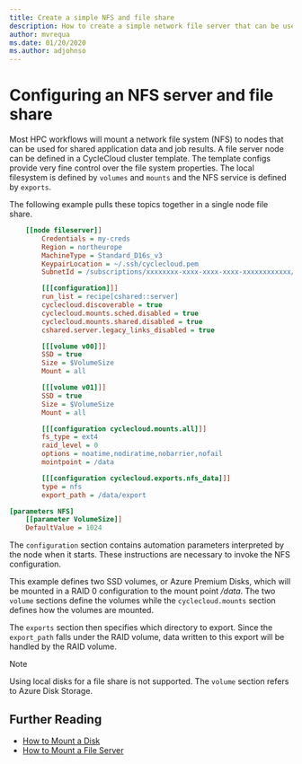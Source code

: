 ```yaml
---
title: Create a simple NFS and file share
description: How to create a simple network file server that can be used in CycleCloud
author: mvrequa
ms.date: 01/20/2020
ms.author: adjohnso
---
```


# Configuring an NFS server and file share

Most HPC workflows will mount a network file system (NFS) to nodes that can be used for shared application data and job results. A file server node can be defined in a CycleCloud cluster template. The template configs provide very fine control over the file system properties. The local filesystem is defined by `volumes` and `mounts` and the NFS service is defined by `exports`. 

The following example pulls these topics together in a single node file share.

```ini
    [[node fileserver]]
        Credentials = my-creds
        Region = northeurope
        MachineType = Standard_D16s_v3
        KeypairLocation = ~/.ssh/cyclecloud.pem
        SubnetId = /subscriptions/xxxxxxxx-xxxx-xxxx-xxxx-xxxxxxxxxxxx/resourceGroups/rg1/providers/Microsoft.Network/virtualNetworks/vnet1/subnets/subnet1

        [[[configuration]]]
        run_list = recipe[cshared::server]
        cyclecloud.discoverable = true
        cyclecloud.mounts.sched.disabled = true
        cyclecloud.mounts.shared.disabled = true
        cshared.server.legacy_links_disabled = true

        [[[volume v00]]]
        SSD = true
        Size = $VolumeSize
        Mount = all

        [[[volume v01]]]
        SSD = true
        Size = $VolumeSize
        Mount = all

        [[[configuration cyclecloud.mounts.all]]]
        fs_type = ext4
        raid_level = 0
        options = noatime,nodiratime,nobarrier,nofail
        mointpoint = /data

        [[[configuration cyclecloud.exports.nfs_data]]]
        type = nfs
        export_path = /data/export

[parameters NFS]
    [[parameter VolumeSize]]
    DefaultValue = 1024
```

The `configuration` section contains automation parameters interpreted by the node when it starts. These instructions are necessary to invoke the NFS configuration.

This example defines two SSD volumes, or Azure Premium Disks, which will be mounted in a RAID 0 configuration to the mount point _/data_. 
The two `volume` sections define the volumes while the `cyclecloud.mounts` section defines how the volumes are mounted.

The `exports` section then specifies which directory to export. Since the `export_path` falls under the RAID volume, data written to this export will be handled by the RAID volume.

> [!NOTE]
> Using local disks for a file share is not supported. The `volume` section refers to Azure Disk Storage.

## Further Reading

* [How to Mount a Disk](./mount-disk.md)
* [How to Mount a File Server](./mount-fileserver.md)